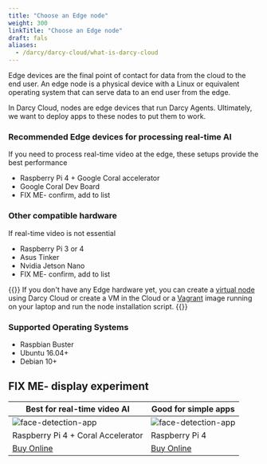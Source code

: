 ```yaml
---
title: "Choose an Edge node"
weight: 300
linkTitle: "Choose an Edge node"
draft: fals
aliases:
  - /darcy/darcy-cloud/what-is-darcy-cloud
---
```


Edge devices are the final point of contact for data from the
cloud to the end user. An edge node is a physical device with a Linux or equivalent operating system
that can serve data to an end user from the edge.

In Darcy Cloud, nodes are edge devices that run Darcy Agents. Ultimately, we want to deploy
apps to these nodes to put them to work.

### Recommended Edge devices for processing real-time AI

If you need to process real-time video at the edge, these setups provide the best performance

* Raspberry Pi 4 + Google Coral accelerator
* Google Coral Dev Board
* FIX ME- confirm, add to list


### Other compatible hardware

If real-time video is not essential

* Raspberry Pi 3 or 4
* Asus Tinker
* Nvidia Jetson Nano
* FIX ME- confirm, add to list


{{<alert style="info">}}
  If you don't have any Edge hardware yet, you can create a [virtual node](/docs/cloud/virtual-node.md) using Darcy Cloud or create a VM in the Cloud or a [Vagrant](https://www.vagrantup.com) image running on your laptop and run
  the node installation script.
{{</alert>}}

### Supported Operating Systems

* Raspbian Buster
* Ubuntu 16.04+
* Debian 10+



## FIX ME- display experiment

| Best for real-time video AI | Good for simple apps  |
| ------------------ | ------ |
| ![face-detection-app](/images/boards/pi.png)|  ![face-detection-app](/images/boards/pi.png)|
| Raspberry Pi 4 + Coral Accelerator | Raspberry Pi 4 |
| [Buy Online](https://www.amazon.com/LANDZO-Raspberry-Pi-Model-8gb/dp/B08R87H4RR/ref=asc_df_B08R87H4RR/?tag=hyprod-20&linkCode=df0&hvadid=475692076734&hvpos=&hvnetw=g&hvrand=13451736714787671950&hvpone=&hvptwo=&hvqmt=&hvdev=c&hvdvcmdl=&hvlocint=&hvlocphy=9031964&hvtargid=pla-1143235379750&psc=1) | [Buy Online](https://www.amazon.com/LANDZO-Raspberry-Pi-Model-8gb/dp/B08R87H4RR/ref=asc_df_B08R87H4RR/?tag=hyprod-20&linkCode=df0&hvadid=475692076734&hvpos=&hvnetw=g&hvrand=13451736714787671950&hvpone=&hvptwo=&hvqmt=&hvdev=c&hvdvcmdl=&hvlocint=&hvlocphy=9031964&hvtargid=pla-1143235379750&psc=1) |







